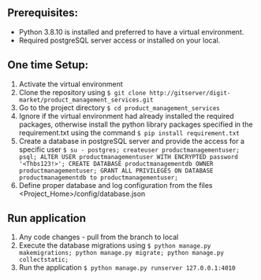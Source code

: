## Prerequisites:
* Python 3.8.10 is installed and preferred to have a virtual environment.
* Required postgreSQL server access or installed on your local.

## One time Setup:
1. Activate the virtual environment
2. Clone the repository using `$ git clone http://gitserver/digit-market/product_management_services.git`
3. Go to the project directory `$ cd product_management_services`
4. Ignore if the virtual environment had already installed the required packages, otherwise install the python library packages specified in the requirement.txt using the command `$ pip install requirement.txt`
5. Create a database in postgreSQL server and provide the access for a specific user `$ su - postgres; createuser productmanagementuser; psql; ALTER USER productmanagementuser WITH ENCRYPTED password '<Thbs123!>'; CREATE DATABASE productmanagementdb OWNER productmanagementuser; GRANT ALL PRIVILEGES ON DATABASE productmanagementdb to productmanagementuser;`
6. Define proper database and log configuration from the files <Project_Home>/config/database.json

## Run application
1. Any code changes - pull from the branch to local
2. Execute the database migrations using `$ python manage.py makemigrations; python manage.py migrate; python manage.py collectstatic;`
3. Run the application `$ python manage.py runserver 127.0.0.1:4010`


